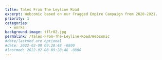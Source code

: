 ```yaml
---
title: Tales From The Leyline Road
excerpt: Webcomic based on our Fragged Empire Campaign from 2020-2021. Lofi Space Adventures in a Post Human Galaxy
priority: 1
categories:
  - works
background-image: tflr02.jpg
permalink: /Tales-From-The-Leyline-Road/Webcomic
#date/lastmod are optional
#date: 2022-02-08 09:28:48 -0800
#lastmod: 2022-02-08 09:28:48 -0800
---
```

